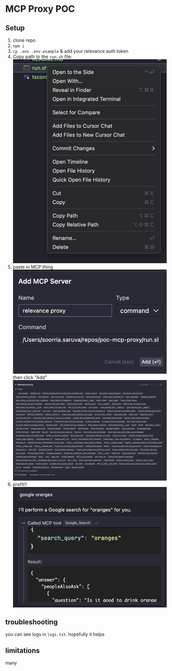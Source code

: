 # MCP Proxy POC

## Setup

1. clone repo
1. `npm i`
1. `cp .env .env.example` & add your relevance auth token
1. Copy path to the `run.sh` file: ![](/static/run-sh.png)
1. paste in MCP thing
   ![](/static/mcp-thing.png)
   then click "Add"
   ![](/static/mcp-ready.png)
1. profit!!
   ![](/static/google-oranges.png)

## troubleshooting

you can see logs in `logs.txt`. hopefully it helps

## limitations

many
